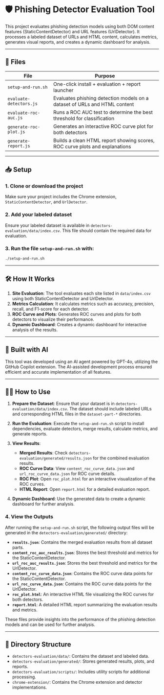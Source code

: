 # 🛡️ Phishing Detector Evaluation Tool

This project evaluates phishing detection models using both DOM content features (StaticContentDetector) and URL features (UrlDetector). 
It processes a labeled dataset of URLs and HTML content, calculates metrics, generates visual reports, and creates a dynamic dashboard for analysis.

---

## 📁 Files

| File                          | Purpose |
|-------------------------------|---------|
| `setup-and-run.sh`            | One-click install + evaluation + report launcher |
| `evaluate-detectors.js`      | Evaluates phishing detection models on a dataset of URLs and HTML content |
| `evaluate-roc-auc.js`        | Runs a ROC AUC test to determine the best threshold for classification |
| `generate-roc-plot.js`       | Generates an interactive ROC curve plot for both detectors |
| `generate-report.js`         | Builds a clean HTML report showing scores, ROC curve plots and explanations |

---

## 📥 Setup

### 1. Clone or download the project

Make sure your project includes the Chrome extension, `StaticContentDetector`, and `UrlDetector`.

### 2. Add your labeled dataset

Ensure your labeled dataset is available in `detectors-evaluation/data/index.csv`. This file should contain the required data for evaluation.

### 3. Run the file `setup-and-run.sh` with:

```bash
./setup-and-run.sh
```

---

## 🛠️ How It Works

1. **Site Evaluation**: The tool evaluates each site listed in `data/index.csv` using both StaticContentDetector and UrlDetector.
2. **Metrics Calculation**: It calculates metrics such as accuracy, precision, recall, and F1-score for each detector.
3. **ROC Curve and Plots**: Generates ROC curves and plots for both detectors to visualize their performance.
4. **Dynamic Dashboard**: Creates a dynamic dashboard for interactive analysis of the results.

---

## 🤖 Built with AI

This tool was developed using an AI agent powered by GPT-4o, utilizing the GitHub Copilot extension. The AI-assisted development process ensured efficient and accurate implementation of all features.

---

## 🧑‍💻 How to Use

1. **Prepare the Dataset**: Ensure that your dataset is in `detectors-evaluation/data/index.csv`. The dataset should include labeled URLs and corresponding HTML files in the `dataset-part-*` directories.

2. **Run the Evaluation**: Execute the `setup-and-run.sh` script to install dependencies, evaluate detectors, merge results, calculate metrics, and generate reports.

3. **View Results**:
   - **Merged Results**: Check `detectors-evaluation/generated/results.json` for the combined evaluation results.
   - **ROC Curve Data**: View `content_roc_curve_data.json` and `url_roc_curve_data.json` for ROC curve details.
   - **ROC Plot**: Open `roc_plot.html` for an interactive visualization of the ROC curves.
   - **HTML Report**: Open `report.html` for a detailed evaluation report.

4. **Dynamic Dashboard**: Use the generated data to create a dynamic dashboard for further analysis.

### 4. View the Outputs

After running the `setup-and-run.sh` script, the following output files will be generated in the `detectors-evaluation/generated/` directory:

- **`results.json`**: Contains the merged evaluation results from all dataset parts.
- **`content_roc_auc_results.json`**: Stores the best threshold and metrics for the StaticContentDetector.
- **`url_roc_auc_results.json`**: Stores the best threshold and metrics for the UrlDetector.
- **`content_roc_curve_data.json`**: Contains the ROC curve data points for the StaticContentDetector.
- **`url_roc_curve_data.json`**: Contains the ROC curve data points for the UrlDetector.
- **`roc_plot.html`**: An interactive HTML file visualizing the ROC curves for both detectors.
- **`report.html`**: A detailed HTML report summarizing the evaluation results and metrics.

These files provide insights into the performance of the phishing detection models and can be used for further analysis.

---

## 📂 Directory Structure

- `detectors-evaluation/data/`: Contains the dataset and labeled data.
- `detectors-evaluation/generated/`: Stores generated results, plots, and reports.
- `detectors-evaluation/scripts/`: Includes utility scripts for additional processing.
- `chrome-extension/`: Contains the Chrome extension and detector implementations.
